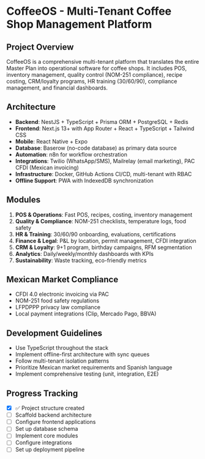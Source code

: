 # CoffeeOS - Multi-Tenant Coffee Shop Management Platform

## Project Overview

CoffeeOS is a comprehensive multi-tenant platform that translates the entire Master Plan into operational software for coffee shops. It includes POS, inventory management, quality control (NOM-251 compliance), recipe costing, CRM/loyalty programs, HR training (30/60/90), compliance management, and financial dashboards.

## Architecture

- **Backend**: NestJS + TypeScript + Prisma ORM + PostgreSQL + Redis
- **Frontend**: Next.js 13+ with App Router + React + TypeScript + Tailwind CSS
- **Mobile**: React Native + Expo
- **Database**: Baserow (no-code database) as primary data source
- **Automation**: n8n for workflow orchestration
- **Integrations**: Twilio (WhatsApp/SMS), Mailrelay (email marketing), PAC CFDI (Mexican invoicing)
- **Infrastructure**: Docker, GitHub Actions CI/CD, multi-tenant with RBAC
- **Offline Support**: PWA with IndexedDB synchronization

## Modules

1. **POS & Operations**: Fast POS, recipes, costing, inventory management
2. **Quality & Compliance**: NOM-251 checklists, temperature logs, food safety
3. **HR & Training**: 30/60/90 onboarding, evaluations, certifications
4. **Finance & Legal**: P&L by location, permit management, CFDI integration
5. **CRM & Loyalty**: 9+1 program, birthday campaigns, RFM segmentation
6. **Analytics**: Daily/weekly/monthly dashboards with KPIs
7. **Sustainability**: Waste tracking, eco-friendly metrics

## Mexican Market Compliance

- CFDI 4.0 electronic invoicing via PAC
- NOM-251 food safety regulations
- LFPDPPP privacy law compliance
- Local payment integrations (Clip, Mercado Pago, BBVA)

## Development Guidelines

- Use TypeScript throughout the stack
- Implement offline-first architecture with sync queues
- Follow multi-tenant isolation patterns
- Prioritize Mexican market requirements and Spanish language
- Implement comprehensive testing (unit, integration, E2E)

## Progress Tracking

- [x] ✅ Project structure created
- [ ] Scaffold backend architecture
- [ ] Configure frontend applications
- [ ] Set up database schema
- [ ] Implement core modules
- [ ] Configure integrations
- [ ] Set up deployment pipeline
